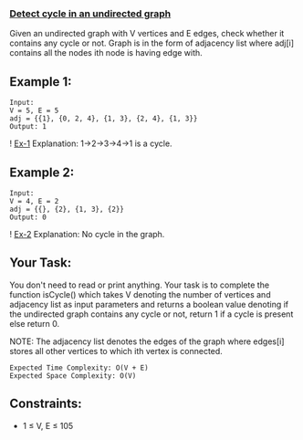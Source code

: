 ### [Detect cycle in an undirected graph](https://practice.geeksforgeeks.org/problems/detect-cycle-in-an-undirected-graph/1?utm_source=youtube&utm_medium=collab_striver_ytdescription&utm_campaign=detect-cycle-in-an-undirected-graph)
Given an undirected graph with V vertices and E edges, check whether it contains any cycle or not.
Graph is in the form of adjacency list where adj[i] contains all the nodes ith node is having edge with.

## Example 1:
```
Input:  
V = 5, E = 5
adj = {{1}, {0, 2, 4}, {1, 3}, {2, 4}, {1, 3}} 
Output: 1
```
! [Ex-1](https://media.geeksforgeeks.org/img-practice/PROD/addEditProblem/700219/Web/Other/891791f9-1abb-45b1-80f2-7af46d73dcd2_1685086491.png)
Explanation: 
1->2->3->4->1 is a cycle.

## Example 2:
```
Input: 
V = 4, E = 2
adj = {{}, {2}, {1, 3}, {2}}
Output: 0
```
! [Ex-2](https://media.geeksforgeeks.org/img-practice/PROD/addEditProblem/700219/Web/Other/d8cbd97e-406e-4f50-a38c-6a58747df876_1685086491.png)
Explanation: No cycle in the graph.

## Your Task:
You don't need to read or print anything. Your task is to complete the function isCycle() which takes V denoting the number of vertices and adjacency list as input parameters and returns a boolean value denoting 
if the undirected graph contains any cycle or not, return 1 if a cycle is present else return 0.

NOTE: The adjacency list denotes the edges of the graph where edges[i] stores all other vertices to which ith vertex is connected.
```
Expected Time Complexity: O(V + E)
Expected Space Complexity: O(V)
````

## Constraints:
* 1 ≤ V, E ≤ 105
